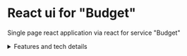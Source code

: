 # React ui for "Budget"

Single page react application via react for service "Budget"

<details>

<summary>Features and tech details</summary>

### UI

React + antd ui library + styled-components for style management

### Charts

Line chart using recharts

### Theming

Switch to Dark/Light mode (advanced usage of styled-components)

### State management

mobX + tanstack-query (ex react-query)

### Data fetching and caching

Getting data using Axios and retries with exponential backoff

### Caching

Cacheing network requests using react-query

### PWA

Offine work, installable on mobile devices

### Tools

Vite - dev server that serves source files over native ES modules and effective bundling with Rollup, pre-configured to output highly optimized static assets for production.

### CI/CD

Ready to deploy to container (folder dockerfile and config example in folder "deploy")

</details>

